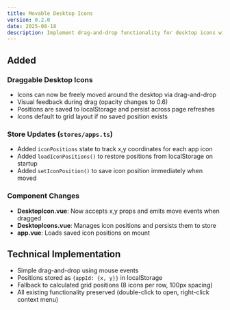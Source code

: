 ```yaml
---
title: Movable Desktop Icons
version: 0.2.0
date: 2025-08-18
description: Implement drag-and-drop functionality for desktop icons with position persistence
---
```


## Added

### Draggable Desktop Icons
- Icons can now be freely moved around the desktop via drag-and-drop
- Visual feedback during drag (opacity changes to 0.6)
- Positions are saved to localStorage and persist across page refreshes
- Icons default to grid layout if no saved position exists

### Store Updates (`stores/apps.ts`)
- Added `iconPositions` state to track x,y coordinates for each app icon
- Added `loadIconPositions()` to restore positions from localStorage on startup
- Added `setIconPosition()` to save icon position immediately when moved

### Component Changes
- **DesktopIcon.vue**: Now accepts x,y props and emits move events when dragged
- **DesktopIcons.vue**: Manages icon positions and persists them to store
- **app.vue**: Loads saved icon positions on mount

## Technical Implementation
- Simple drag-and-drop using mouse events
- Positions stored as `{appId: {x, y}}` in localStorage
- Fallback to calculated grid positions (8 icons per row, 100px spacing)
- All existing functionality preserved (double-click to open, right-click context menu)
